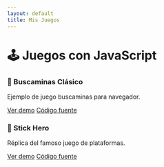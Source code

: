 ```yaml
---
layout: default
title: Mis Juegos
---
```


# 🕹️  Juegos con JavaScript 

<div class="project-card">
    <div class="project-content">
        <h3>🔹 Buscaminas Clásico</h3>
        <p>Ejemplo de juego buscaminas para navegador.</p>
    </div>
    <div class="project-buttons">
        <a href="./buscaminas">Ver demo</a>
        <a href="https://github.com/jesuslj0/buscaminas">Código fuente</a>
    </div>
</div>
<div class="project-card">
    <div class="project-content">
        <h3>🔹 Stick Hero</h3>
        <p>Réplica del famoso juego de plataformas.</p>
    </div>
    <div class="project-buttons">
        <a href="./stick_hero">Ver demo</a>
        <a href="https://github.com/jesuslj0/stick_hero">Código fuente</a>
    </div>
</div>
